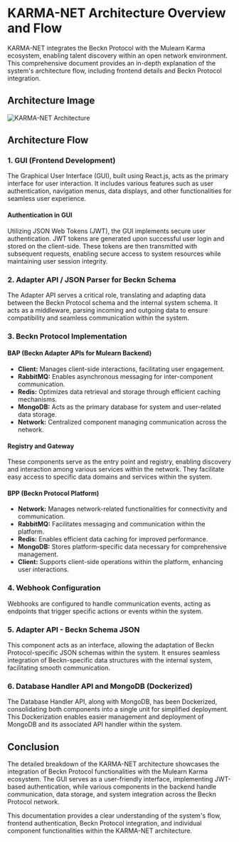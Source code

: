 # KARMA-NET Architecture Overview and Flow

KARMA-NET integrates the Beckn Protocol with the Mulearn Karma ecosystem, enabling talent discovery within an open network environment. This comprehensive document provides an in-depth explanation of the system's architecture flow, including frontend details and Beckn Protocol integration.

## Architecture Image

![KARMA-NET Architecture](https://camo.githubusercontent.com/a83fe4902f2bca2f6864e716dcfa420db4f9710dd2a595289d187ee5e93da313/68747470733a2f2f692e696d6775722e636f6d2f7874705a4141622e706e67)


## Architecture Flow

### 1. GUI (Frontend Development)

The Graphical User Interface (GUI), built using React.js, acts as the primary interface for user interaction. It includes various features such as user authentication, navigation menus, data displays, and other functionalities for seamless user experience.

#### Authentication in GUI

Utilizing JSON Web Tokens (JWT), the GUI implements secure user authentication. JWT tokens are generated upon successful user login and stored on the client-side. These tokens are then transmitted with subsequent requests, enabling secure access to system resources while maintaining user session integrity.

### 2. Adapter API / JSON Parser for Beckn Schema

The Adapter API serves a critical role, translating and adapting data between the Beckn Protocol schema and the internal system schema. It acts as a middleware, parsing incoming and outgoing data to ensure compatibility and seamless communication within the system.

### 3. Beckn Protocol Implementation

#### BAP (Beckn Adapter APIs for Mulearn Backend)

- **Client:** Manages client-side interactions, facilitating user engagement.
- **RabbitMQ:** Enables asynchronous messaging for inter-component communication.
- **Redis:** Optimizes data retrieval and storage through efficient caching mechanisms.
- **MongoDB:** Acts as the primary database for system and user-related data storage.
- **Network:** Centralized component managing communication across the network.

#### Registry and Gateway

These components serve as the entry point and registry, enabling discovery and interaction among various services within the network. They facilitate easy access to specific data domains and services within the system.

#### BPP (Beckn Protocol Platform)

- **Network:** Manages network-related functionalities for connectivity and communication.
- **RabbitMQ:** Facilitates messaging and communication within the platform.
- **Redis:** Enables efficient data caching for improved performance.
- **MongoDB:** Stores platform-specific data necessary for comprehensive management.
- **Client:** Supports client-side operations within the platform, enhancing user interactions.

### 4. Webhook Configuration

Webhooks are configured to handle communication events, acting as endpoints that trigger specific actions or events within the system.

### 5. Adapter API - Beckn Schema JSON

This component acts as an interface, allowing the adaptation of Beckn Protocol-specific JSON schemas within the system. It ensures seamless integration of Beckn-specific data structures with the internal system, facilitating smooth communication.

### 6. Database Handler API and MongoDB (Dockerized)

The Database Handler API, along with MongoDB, has been Dockerized, consolidating both components into a single unit for simplified deployment. This Dockerization enables easier management and deployment of MongoDB and its associated API handler within the system.

## Conclusion

The detailed breakdown of the KARMA-NET architecture showcases the integration of Beckn Protocol functionalities with the Mulearn Karma ecosystem. The GUI serves as a user-friendly interface, implementing JWT-based authentication, while various components in the backend handle communication, data storage, and system integration across the Beckn Protocol network.

This documentation provides a clear understanding of the system's flow, frontend authentication, Beckn Protocol integration, and individual component functionalities within the KARMA-NET architecture.
